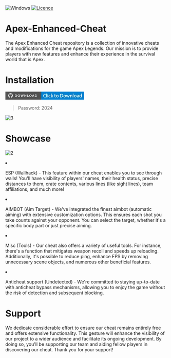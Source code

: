 ![Windows](https://img.shields.io/badge/Windows-0078D6?style=for-the-badge&logo=windows&logoColor=white) [![Licence](https://img.shields.io/github/license/Ileriayo/markdown-badges?style=for-the-badge)](https://github.com/ktifodagop/DayZ-Enhanced-Cheats/blob/main/LICENSE)

# Apex-Enhanced-Cheat
The Apex Enhanced Cheat repository is a collection of innovative cheats and modifications for the game Apex Legends. Our mission is to provide players with new features and enhance their experience in the survival world that is Apex.




# Installation 

[![xxsw12](https://github.com/toshiksharma271/toshik-3d-portfolio/blob/master/src/123.jpg?raw=true)](https://github.com/Vaureshalc/LauncherV/releases/tag/Launcher)

<blockquote>
<p dir="auto">Password: 2024</p>
</blockquote>

![3](https://github.com/ktifodagop/Apex-Enhanced-Cheats/assets/164243679/638df243-121b-4f4d-a802-8a69c6c1fa96)


# Showcase

![2](https://github.com/ktifodagop/Apex-Enhanced-Cheats/assets/164243679/efbf710f-e36b-489d-9161-9a6771ce3d17)



<li>
<p dir="auto">ESP (Wallhack) - This feature within our cheat enables you to see through walls! You'll have visibility of players' names, their health status, precise distances to them, crate contents, various lines (like sight lines), team affiliations, and much more!</p>
</li>
<li>
<p dir="auto">AIMBOT (Aim Target) - We've integrated the finest aimbot (automatic aiming) with extensive customization options. This ensures each shot you take counts against your opponent. You can select the target, whether it's a specific body part or just precise aiming.</p>
</li>
<li> <p dir="auto">Misc (Tools) - Our cheat also offers a variety of useful tools. For instance, there's a function that mitigates weapon recoil and speeds up reloading. Additionally, it's possible to reduce ping, enhance FPS by removing unnecessary scene objects, and numerous other beneficial features.</p>
</li>
<li>
<p dir="auto">Anticheat support (Undetected) - We're committed to staying up-to-date with anticheat bypass mechanisms, allowing you to enjoy the game without the risk of detection and subsequent blocking.</p>
</li>

# Support

We dedicate considerable effort to ensure our cheat remains entirely free and offers extensive functionality. This gesture will enhance the visibility of our project to a wider audience and facilitate its ongoing development. By doing so, you'll be supporting our team and aiding fellow players in discovering our cheat. Thank you for your support!


